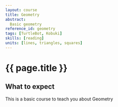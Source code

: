 ```yaml
---
layout: course
title: Geometry
abstract:
  Basic geometry
reference_id: geometry
tags: [TurtleBot, Kobuki]
skills: [reading]
units: [lines, triangles, squares]
---
```



# {{ page.title }}

## What to expect

This is a basic course to teach you about Geometry